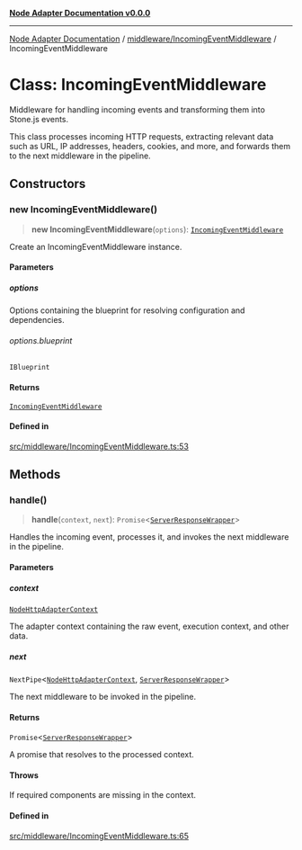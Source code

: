 [**Node Adapter Documentation v0.0.0**](../../../README.md)

***

[Node Adapter Documentation](../../../modules.md) / [middleware/IncomingEventMiddleware](../README.md) / IncomingEventMiddleware

# Class: IncomingEventMiddleware

Middleware for handling incoming events and transforming them into Stone.js events.

This class processes incoming HTTP requests, extracting relevant data such as URL, IP addresses,
headers, cookies, and more, and forwards them to the next middleware in the pipeline.

## Constructors

### new IncomingEventMiddleware()

> **new IncomingEventMiddleware**(`options`): [`IncomingEventMiddleware`](IncomingEventMiddleware.md)

Create an IncomingEventMiddleware instance.

#### Parameters

##### options

Options containing the blueprint for resolving configuration and dependencies.

###### options.blueprint

`IBlueprint`

#### Returns

[`IncomingEventMiddleware`](IncomingEventMiddleware.md)

#### Defined in

[src/middleware/IncomingEventMiddleware.ts:53](https://github.com/stonemjs/node-adapter/blob/ddd3db262e296a3076ca003f1374ffc8cbccff6b/src/middleware/IncomingEventMiddleware.ts#L53)

## Methods

### handle()

> **handle**(`context`, `next`): `Promise`\<[`ServerResponseWrapper`](../../../ServerResponseWrapper/classes/ServerResponseWrapper.md)\>

Handles the incoming event, processes it, and invokes the next middleware in the pipeline.

#### Parameters

##### context

[`NodeHttpAdapterContext`](../../../declarations/interfaces/NodeHttpAdapterContext.md)

The adapter context containing the raw event, execution context, and other data.

##### next

`NextPipe`\<[`NodeHttpAdapterContext`](../../../declarations/interfaces/NodeHttpAdapterContext.md), [`ServerResponseWrapper`](../../../ServerResponseWrapper/classes/ServerResponseWrapper.md)\>

The next middleware to be invoked in the pipeline.

#### Returns

`Promise`\<[`ServerResponseWrapper`](../../../ServerResponseWrapper/classes/ServerResponseWrapper.md)\>

A promise that resolves to the processed context.

#### Throws

If required components are missing in the context.

#### Defined in

[src/middleware/IncomingEventMiddleware.ts:65](https://github.com/stonemjs/node-adapter/blob/ddd3db262e296a3076ca003f1374ffc8cbccff6b/src/middleware/IncomingEventMiddleware.ts#L65)
